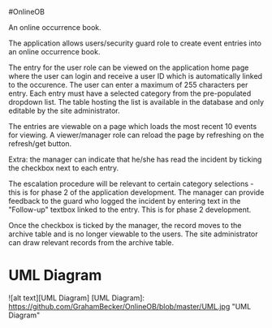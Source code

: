 #OnlineOB

An online occurrence book.

The application allows users/security guard role to create event entries into an online occurrence book.

The entry for the user role can be viewed on the application home page where the user can login and receive a user ID which is automatically linked to the occurence.
The user can enter a maximum of 255 characters per entry.
Each entry must have a selected category from the pre-populated dropdown list. The table hosting the list is available in the database and only editable by the site administrator.

The entries are viewable on a page which loads the most recent 10 events for viewing.
A viewer/manager role can reload the page by refreshing on the refresh/get button.

Extra: the manager can indicate that he/she has read the incident by ticking the checkbox next to each entry.

The escalation procedure will be relevant to certain category selections - this is for phase 2 of the application development. The manager can provide feedback to the guard who logged the incident by entering text in the "Follow-up" textbox linked to the entry.
This is for phase 2 development.

Once the checkbox is ticked by the manager, the record moves to the archive table and is no longer viewable to the users. The site administrator can draw relevant records from the archive table.
# UML Diagram

![alt text][UML Diagram]
[UML Diagram]: https://github.com/GrahamBecker/OnlineOB/blob/master/UML.jpg "UML Diagram"
